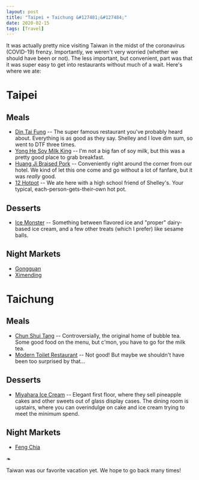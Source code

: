 ```yaml
---
layout: post
title: "Taipei + Taichung &#127481;&#127484;"
date: 2020-02-15
tags: [Travel]
---
```


It was actually pretty nice visiting Taiwan in the midst of the coronavirus (COVID-19) frenzy. Importantly, we weren't very worried (whether we should have been or not). The less important, but convenient, part was that it was super easy to get into restaurants without much of a wait. Here's where we ate:

# Taipei

## Meals

- [Din Tai Fung]() -- The super famous restaurant you've probably heard about. Everything is as good as they say. Shelley and I love dim sum, so went to DTF three times.
- [Yong He Soy Milk King]() -- I'm not a big fan of soy milk, but this was a pretty good place to grab breakfast.
- [Huang Ji Braised Pork]() -- Conveniently right around the corner from our hotel. We kind of let this one come and go without a lot of fanfare, but it was _really_ good.
- [12 Hotpot]() -- We ate here with a high school friend of Shelley's. Your typical, each-person-gets-their-own hot pot.

## Desserts

- [Ice Monster]() -- Something between flavored ice and "proper" dairy-based ice cream, and a few other treats (which I prefer) like sesame balls.

## Night Markets

- [Gongguan]()
- [Ximending]()

# Taichung

## Meals

- [Chun Shui Tang]() -- Controversially, the original home of bubble tea. Some good food on the menu, but c'mon, you have to go for the milk tea.
- [Modern Toilet Restaurant]() -- Not good! But maybe we shouldn't have been too surprised by that...

## Desserts

- [Miyahara Ice Cream]() -- Elegant first floor, where they sell pineapple cakes and other sweets out of glass display cases. The dining room is upstairs, where you can overindulge on cake and ice cream trying to meet the minimum spend.

## Night Markets

- [Feng Chia]() 

❧

Taiwan was our favorite vacation yet. We hope to go back many times!
